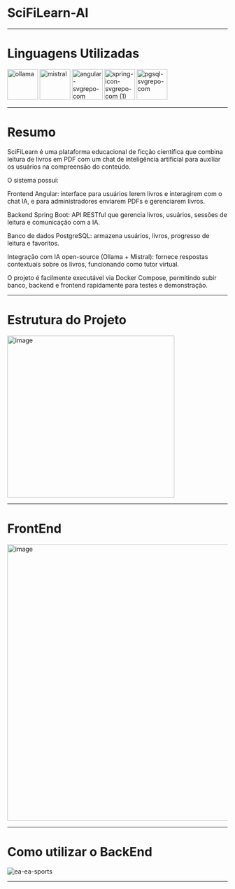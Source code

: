 # SciFiLearn-AI

---

# Linguagens Utilizadas

<img width="70" height="70" alt="ollama" src="https://github.com/user-attachments/assets/ab600dee-acd3-4564-98c8-06eed5d4a1b3" />
<img width="70" height="70" alt="mistral" src="https://github.com/user-attachments/assets/a774c546-879a-4d65-963e-dd52c8216f92" />
<img width="70" height="70" alt="angular-svgrepo-com" src="https://github.com/user-attachments/assets/76e71585-f3f5-4aa2-958c-a83a8c3897d0"/>
<img width="70" height="70" alt="spring-icon-svgrepo-com (1)" src="https://github.com/user-attachments/assets/5e1b7bab-5824-4faa-a939-a61736637466" />
<img width="70" height="70" alt="pgsql-svgrepo-com" src="https://github.com/user-attachments/assets/f6e212ad-63a1-4215-9645-b8546171a580" />

---

# Resumo

SciFiLearn é uma plataforma educacional de ficção científica que combina leitura de livros em PDF com um chat de inteligência artificial para auxiliar os usuários na compreensão do conteúdo.

O sistema possui:

Frontend Angular: interface para usuários lerem livros e interagirem com o chat IA, e para administradores enviarem PDFs e gerenciarem livros.

Backend Spring Boot: API RESTful que gerencia livros, usuários, sessões de leitura e comunicação com a IA.

Banco de dados PostgreSQL: armazena usuários, livros, progresso de leitura e favoritos.

Integração com IA open-source (Ollama + Mistral): fornece respostas contextuais sobre os livros, funcionando como tutor virtual.

O projeto é facilmente executável via Docker Compose, permitindo subir banco, backend e frontend rapidamente para testes e demonstração.

---

# Estrutura do Projeto

<img width="382" height="370" alt="image" src="https://github.com/user-attachments/assets/7b0ab89e-199a-4601-964e-d3f349d48f96" />

---

# FrontEnd

<img width="1177" height="632" alt="image" src="https://github.com/user-attachments/assets/98c27c6c-ab23-4200-81eb-14549344c571" />

---

# Como utilizar o BackEnd

![ea-ea-sports](https://github.com/user-attachments/assets/e6b6a17b-bc8a-4d68-bf80-8e5f390f7a58)

---

